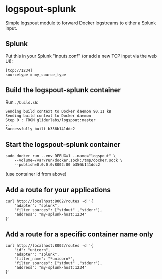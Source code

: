 # logspout-splunk

Simple logspout module to forward Docker logstreams to either a Splunk input.


## Splunk

Put this in your Splunk "inputs.conf" (or add a new TCP input via the web UI):
```
[tcp://1234]
sourcetype = my_source_type
```

## Build the logspout-splunk container

Run `./build.sh`:
```
Sending build context to Docker daemon 90.11 kB
Sending build context to Docker daemon
Step 0 : FROM gliderlabs/logspout:master
...
Successfully built b356b141ddc2
```

## Start the logspout-splunk container

```
sudo docker run --env DEBUG=1 --name="logspout" \
	--volume=/var/run/docker.sock:/tmp/docker.sock \
	--publish=0.0.0.0:8002:80 b356b141ddc2
```

(use container id from above)

## Add a route for your applications

```
curl http://localhost:8002/routes -d '{
	"adapter": "splunk",
	"filter_sources": ["stdout" ,"stderr"],
	"address": "my-splunk-host:1234"
}'
```

## Add a route for a specific container name only

```
curl http://localhost:8002/routes -d '{
	"id": "unicorn",
	"adapter": "splunk",
	"filter_name": "*unicorn*",
	"filter_sources": ["stdout" ,"stderr"],
	"address": "my-splunk-host:1234"
}'
```
